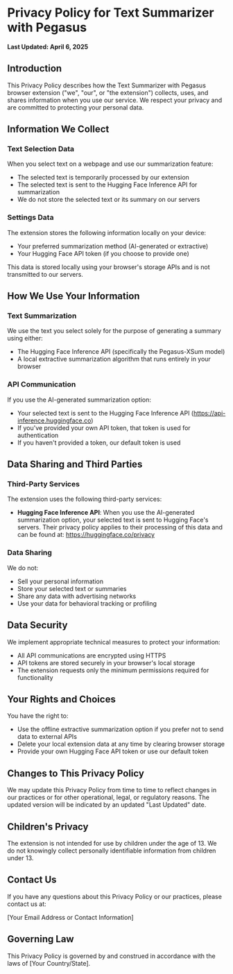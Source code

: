 # Privacy Policy for Text Summarizer with Pegasus

**Last Updated: April 6, 2025**

## Introduction

This Privacy Policy describes how the Text Summarizer with Pegasus browser extension ("we", "our", or "the extension") collects, uses, and shares information when you use our service. We respect your privacy and are committed to protecting your personal data.

## Information We Collect

### Text Selection Data

When you select text on a webpage and use our summarization feature:

- The selected text is temporarily processed by our extension
- The selected text is sent to the Hugging Face Inference API for summarization
- We do not store the selected text or its summary on our servers

### Settings Data

The extension stores the following information locally on your device:

- Your preferred summarization method (AI-generated or extractive)
- Your Hugging Face API token (if you choose to provide one)

This data is stored locally using your browser's storage APIs and is not transmitted to our servers.

## How We Use Your Information

### Text Summarization

We use the text you select solely for the purpose of generating a summary using either:

- The Hugging Face Inference API (specifically the Pegasus-XSum model)
- A local extractive summarization algorithm that runs entirely in your browser

### API Communication

If you use the AI-generated summarization option:

- Your selected text is sent to the Hugging Face Inference API (https://api-inference.huggingface.co)
- If you've provided your own API token, that token is used for authentication
- If you haven't provided a token, our default token is used

## Data Sharing and Third Parties

### Third-Party Services

The extension uses the following third-party services:

- **Hugging Face Inference API**: When you use the AI-generated summarization option, your selected text is sent to Hugging Face's servers. Their privacy policy applies to their processing of this data and can be found at: https://huggingface.co/privacy

### Data Sharing

We do not:
- Sell your personal information
- Store your selected text or summaries
- Share any data with advertising networks
- Use your data for behavioral tracking or profiling

## Data Security

We implement appropriate technical measures to protect your information:

- All API communications are encrypted using HTTPS
- API tokens are stored securely in your browser's local storage
- The extension requests only the minimum permissions required for functionality

## Your Rights and Choices

You have the right to:

- Use the offline extractive summarization option if you prefer not to send data to external APIs
- Delete your local extension data at any time by clearing browser storage
- Provide your own Hugging Face API token or use our default token

## Changes to This Privacy Policy

We may update this Privacy Policy from time to time to reflect changes in our practices or for other operational, legal, or regulatory reasons. The updated version will be indicated by an updated "Last Updated" date.

## Children's Privacy

The extension is not intended for use by children under the age of 13. We do not knowingly collect personally identifiable information from children under 13.

## Contact Us

If you have any questions about this Privacy Policy or our practices, please contact us at:

[Your Email Address or Contact Information]

## Governing Law

This Privacy Policy is governed by and construed in accordance with the laws of [Your Country/State].
